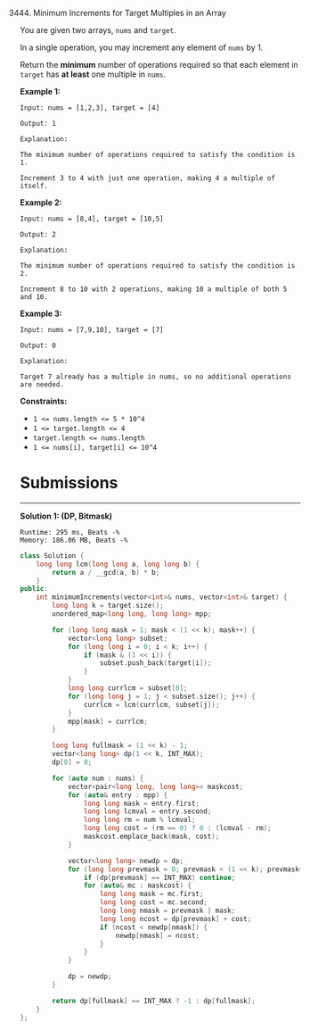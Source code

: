3444. Minimum Increments for Target Multiples in an Array

You are given two arrays, `nums` and `target`.

In a single operation, you may increment any element of `nums` by 1.

Return the **minimum** number of operations required so that each element in `target` has **at least** one multiple in `nums`.

 

**Example 1:**
```
Input: nums = [1,2,3], target = [4]

Output: 1

Explanation:

The minimum number of operations required to satisfy the condition is 1.

Increment 3 to 4 with just one operation, making 4 a multiple of itself.
```

**Example 2:**
```
Input: nums = [8,4], target = [10,5]

Output: 2

Explanation:

The minimum number of operations required to satisfy the condition is 2.

Increment 8 to 10 with 2 operations, making 10 a multiple of both 5 and 10.
```

**Example 3:**
```
Input: nums = [7,9,10], target = [7]

Output: 0

Explanation:

Target 7 already has a multiple in nums, so no additional operations are needed.
```
 

**Constraints:**

* `1 <= nums.length <= 5 * 10^4`
* `1 <= target.length <= 4`
* `target.length <= nums.length`
* `1 <= nums[i], target[i] <= 10^4`

# Submissions
---
**Solution 1: (DP, Bitmask)**
```
Runtime: 295 ms, Beats -%
Memory: 186.06 MB, Beats -%
```
```c++
class Solution {
    long long lcm(long long a, long long b) {
        return a / __gcd(a, b) * b;
    }
public:
    int minimumIncrements(vector<int>& nums, vector<int>& target) {
        long long k = target.size();
        unordered_map<long long, long long> mpp;

        for (long long mask = 1; mask < (1 << k); mask++) {
            vector<long long> subset;
            for (long long i = 0; i < k; i++) {
                if (mask & (1 << i)) {
                    subset.push_back(target[i]);
                }
            }
            long long currlcm = subset[0];
            for (long long j = 1; j < subset.size(); j++) {
                currlcm = lcm(currlcm, subset[j]);
            }
            mpp[mask] = currlcm;
        }

        long long fullmask = (1 << k) - 1;
        vector<long long> dp(1 << k, INT_MAX);
        dp[0] = 0;

        for (auto num : nums) {
            vector<pair<long long, long long>> maskcost;
            for (auto& entry : mpp) {
                long long mask = entry.first;
                long long lcmval = entry.second;
                long long rm = num % lcmval;
                long long cost = (rm == 0) ? 0 : (lcmval - rm);
                maskcost.emplace_back(mask, cost);
            }

            vector<long long> newdp = dp;
            for (long long prevmask = 0; prevmask < (1 << k); prevmask++) {
                if (dp[prevmask] == INT_MAX) continue;
                for (auto& mc : maskcost) {
                    long long mask = mc.first;
                    long long cost = mc.second;
                    long long nmask = prevmask | mask;
                    long long ncost = dp[prevmask] + cost;
                    if (ncost < newdp[nmask]) {
                        newdp[nmask] = ncost;
                    }
                }
            }

            dp = newdp;
        }

        return dp[fullmask] == INT_MAX ? -1 : dp[fullmask];
    }
};
```
